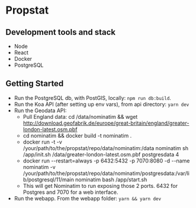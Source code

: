 # Propstat

## Development tools and stack

* Node
* React
* Docker
* PostgreSQL 

## Getting Started

* Run the PostgreSQL db, with PostGIS, locally: `npm run db:build`.
* Run the Koa API (after setting up env vars), from api directory: `yarn dev`
* Run the Geodata API:
  - Pull England data: cd /data/nominatim && wget http://download.geofabrik.de/europe/great-britain/england/greater-london-latest.osm.pbf
  - cd nominatim && docker build -t nominatim .
  - docker run -t -v /your/path/to/the/propstat/repo/data/nominatim:/data nominatim sh /app/init.sh /data/greater-london-latest.osm.pbf postgresdata 4
  - docker run --restart=always -p 6432:5432 -p 7070:8080 -d --name nominatim -v /your/path/to/the/propstat/repo/data/nominatim/postgresdata:/var/lib/postgresql/11/main nominatim bash /app/start.sh
  - This will get Nominatim to run exposing those 2 ports. 6432 for Postgres and 7070 for a web interface.
* Run the webapp. From the webapp folder: `yarn && yarn dev`